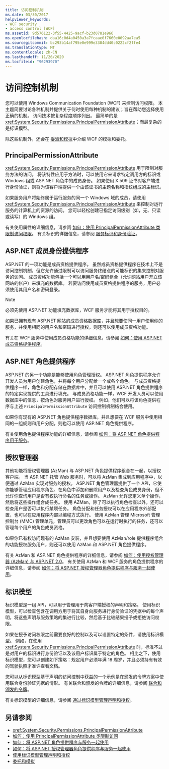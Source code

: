 ```yaml
---
title: 访问控制机制
ms.date: 03/30/2017
helpviewer_keywords:
- WCF security
- access control [WCF]
ms.assetid: 9d576122-3f55-4425-9acf-b23d0781e966
ms.openlocfilehash: daa16c0d4a0450a3a7fcaae0f7660e0092aa7ea5
ms.sourcegitcommit: bc293b14af795e0e999e3304dd40c0222cf2ffe4
ms.translationtype: MT
ms.contentlocale: zh-CN
ms.lasthandoff: 11/26/2020
ms.locfileid: "96293970"
---
```

# <a name="access-control-mechanisms"></a>访问控制机制

您可以使用 Windows Communication Foundation (WCF) 来控制访问权限。 本主题简要讨论各种机制并提供关于何时使用每种机制的建议；旨在帮助您选择使用正确的机制。 访问技术按复杂程度顺序列出。 最简单的是 <xref:System.Security.Permissions.PrincipalPermissionAttribute>；而最复杂的是标识模型。  
  
 除这些机制外，还会在 [委派和模拟](delegation-and-impersonation-with-wcf.md)中介绍 WCF 的模拟和委托。  
  
## <a name="principalpermissionattribute"></a>PrincipalPermissionAttribute  

 <xref:System.Security.Permissions.PrincipalPermissionAttribute> 用于限制对服务方法的访问。 将该特性应用于方法时，可以使用它来请求特定调用方的标识或 Windows 组或 ASP.NET 角色中的成员身份。 如果使用 X.509 证书对客户端进行身份验证，则将为该客户端提供一个由该证书的主题名称和指纹组成的主标识。  
  
 如果服务用户将始终属于运行服务的同一个 Windows 域的成员，请使用 <xref:System.Security.Permissions.PrincipalPermissionAttribute> 来控制对运行服务的计算机上的资源的访问。 您可以轻松创建已指定访问级别（如，无、只读或读写）的 Windows 组。  
  
 有关使用属性的详细信息，请参阅 [如何：使用 PrincipalPermissionAttribute 类限制访问权限](../how-to-restrict-access-with-the-principalpermissionattribute-class.md)。 有关标识的详细信息，请参阅 [服务标识和身份验证](service-identity-and-authentication.md)。  
  
## <a name="aspnet-membership-provider"></a>ASP.NET 成员身份提供程序  

 ASP.NET 的一项功能是成员资格提供程序。 虽然成员资格提供程序在技术上不是访问控制机制，但它允许通过限制可以访问服务终结点的可能标识的集来控制对服务的访问。 成员资格功能包括一个可以用用户名/密码组合（允许网站用户开立该网站的帐户）来填充的数据库。 若要访问使用成员资格提供程序的服务，用户必须使用其用户名和密码登录。  
  
> [!NOTE]
> 必须先使用 ASP.NET 功能填充数据库，WCF 服务才能将其用于授权目的。  
  
 如果已拥有现有 ASP.NET 网站的成员资格数据库，并且想要使同一用户使用你的服务，并使用相同的用户名和密码进行授权，则还可以使用成员资格功能。  
  
 有关在 WCF 服务中使用成员资格功能的详细信息，请参阅 [如何：使用 ASP.NET 成员资格提供程序](how-to-use-the-aspnet-membership-provider.md)。  
  
## <a name="aspnet-role-provider"></a>ASP.NET 角色提供程序  

 ASP.NET 的另一个功能是能够使用角色管理授权。 ASP.NET 角色提供程序允许开发人员为用户创建角色，并将每个用户分配给一个或各个角色。 与成员资格提供程序一样，角色和分配存储在数据库中，并且可以使用 ASP.NET 角色提供程序的特定实现提供的工具进行填充。 与成员资格功能一样，WCF 开发人员可以使用数据库中的信息，按角色对服务用户进行授权。 例如，他们可以将该角色提供程序与上述 `PrincipalPermissionAttribute` 访问控制机制结合使用。  
  
 如果你有现有的 ASP.NET 角色提供程序数据库，并且想要在 WCF 服务中使用相同的一组规则和用户分配，则也可以使用 ASP.NET 角色提供程序。  
  
 有关使用角色提供程序功能的详细信息，请参阅 [如何：将 ASP.NET 角色提供程序用于服务](how-to-use-the-aspnet-role-provider-with-a-service.md)。  
  
## <a name="authorization-manager"></a>授权管理器  

 其他功能将授权管理器 (AzMan) 与 ASP.NET 角色提供程序组合在一起，以授权客户端。 当 ASP.NET 托管 Web 服务时，可以将 AzMan 集成到应用程序中，以便通过 AzMan 实现对服务的授权。 ASP.NET 角色管理器提供了一个 API，它使你能够管理应用程序角色、在角色中添加和删除用户以及检查角色成员身份，但不允许你查询用户是否有权执行命名的任务或操作。 AzMan 允许您定义单个操作，然后将这些操作组合成任务。 使用 AZMan，除了可以执行角色检查以外，还可以检查用户是否可以执行某项任务。 角色分配和任务授权可以在应用程序外部配置，也可以在应用程序内部以编程方式执行。 使用 AzMan 管理 Microsoft 管理控制台 (MMC) 管理单元，管理员可以更改角色可以在运行时执行的任务，还可以管理每个用户的角色成员资格。  
  
 如果你已有权访问现有的 AzMan 安装，并且想要使用 AzMan/role 提供程序组合的功能授权服务用户，则还可以使用 AzMan 和 ASP.NET 角色提供程序。  
  
 有关 AzMan 和 ASP.NET 角色提供程序的详细信息，请参阅 [如何：使用授权管理器 (AzMan) 与 ASP.NET 2.0](/previous-versions/msp-n-p/ff649313(v=pandp.10))。 有关使用 AzMan 和 WCF 服务的角色提供程序的详细信息，请参阅 [如何：将 ASP.NET 授权管理器角色提供程序与服务一起使用](how-to-use-the-aspnet-authorization-manager-role-provider-with-a-service.md)。  
  
## <a name="identity-model"></a>标识模型  

 标识模型是一组 API，可以用于管理用于向客户端授权的声明和策略。 使用标识模型，可以检查包含在调用方用于将其自身向服务进行身份验证的凭据中的每个声明，将这些声明与服务策略的集进行比较，然后基于比较结果授予或拒绝访问权限。  
  
 如果在授予访问权限之前需要良好的控制以及可以设置特定的条件，请使用标识模型。 例如，在使用 <xref:System.Security.Permissions.PrincipalPermissionAttribute> 时，标准不过是对用户的标识进行身份验证以及该用户标识属于特定的角色。 相比之下，使用标识模型，您可以创建如下策略：规定用户必须年满 18 周岁，并且必须持有有效的驾驶执照才准许查看文档。  
  
 您可以从标识模型基于声明的访问控制中获益的一个示例是在颁发的令牌方案中使用联合身份验证凭据的情形。 有关联合和颁发的令牌的详细信息，请参阅 [联合和颁发的令牌](federation-and-issued-tokens.md)。  
  
 有关标识模型的详细信息，请参阅 [通过标识模型管理声明和授权](managing-claims-and-authorization-with-the-identity-model.md)。  
  
## <a name="see-also"></a>另请参阅

- <xref:System.Security.Permissions.PrincipalPermissionAttribute>
- [如何：使用 PrincipalPermissionAttribute 类限制访问](../how-to-restrict-access-with-the-principalpermissionattribute-class.md)
- [如何：将 ASP.NET 角色提供程序与服务一起使用](how-to-use-the-aspnet-role-provider-with-a-service.md)
- [如何：将 ASP.NET 授权管理器角色提供程序与服务一起使用](how-to-use-the-aspnet-authorization-manager-role-provider-with-a-service.md)
- [使用标识模型管理声明和授权](managing-claims-and-authorization-with-the-identity-model.md)
- [委托和模拟](delegation-and-impersonation-with-wcf.md)
